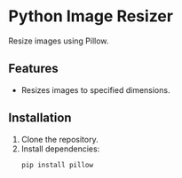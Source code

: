 # Python Image Resizer

Resize images using Pillow.

## Features
- Resizes images to specified dimensions.

## Installation
1. Clone the repository.
2. Install dependencies:
   ```bash
   pip install pillow
